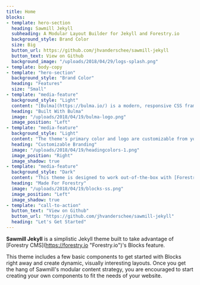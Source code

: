 ```yaml
---
title: Home
blocks:
- template: hero-section
  heading: Sawmill Jekyll
  subheading: A Modular Layout Builder for Jekyll and Forestry.io
  background_style: Brand Color
  size: Big
  button_url: https://github.com/jhvanderschee/sawmill-jekyll
  button_text: View on Github
  background_image: "/uploads/2018/04/29/logs-splash.png"
- template: body-copy
- template: "hero-section"
  background_style: "Brand Color"
  heading: "Features"
  size: "Small"
- template: "media-feature"
  background_style: "Light"
  content: "[Bulma](https://bulma.io/) is a modern, responsive CSS framework with a flexbox-based grid system. "
  heading: "Built With Bulma"
  image: "/uploads/2018/04/19/bulma-logo.png"
  image_position: "Left"
- template: "media-feature"
  background_style: "Light"
  content: "The theme's primary color and logo are customizable from your `config.toml` file."
  heading: "Customizable Branding"
  image: "/uploads/2018/04/19/headingcolors-1.png"
  image_position: "Right"
  image_shadow: true
- template: "media-feature"
  background_style: "Dark"
  content: "This theme is designed to work out-of-the-box with [Forestry.io's](https://forestry.io) **Blocks** feature. Just copy the theme's `.forestry/front_matter/templates` directory into the top level of your project, or get started even faster with the [starter project](https://github.com/jhvanderschee/sawmill-jekyll)."
  heading: "Made For Forestry"
  image: "/uploads/2018/04/19/blocks-ss.png"
  image_position: "Left"
  image_shadow: true
- template: "call-to-action"
  button_text: "View on Github"
  button_url: "https://github.com/jhvanderschee/sawmill-jekyll"
  heading: "Let's Get Started"
---
```


**Sawmill Jekyll** is a simplistic Jekyll theme built to take advantage of [Forestry CMS](https://forestry.io \"Forestry.io\")'s Blocks feature.

This theme includes a few basic components to get started with Blocks right away and create dynamic, visually interesting layouts. Once you get the hang of Sawmill's modular content strategy, you are encouraged to start creating your own components to fit the needs of your website.